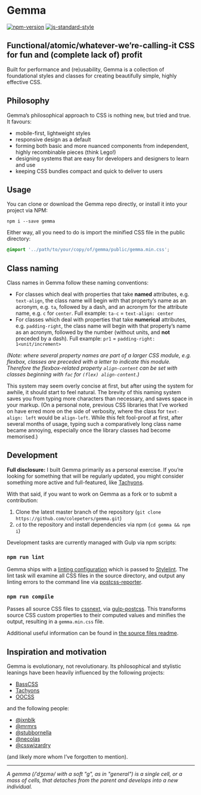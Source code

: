 # Gemma
[![npm-version](https://img.shields.io/npm/v/gemma.svg?style=flat)](https://www.npmjs.com/package/gemma)
[![js-standard-style](https://img.shields.io/badge/code%20style-standard-brightgreen.svg?style=flat)](https://github.com/feross/standard)

## Functional/atomic/whatever-we’re-calling-it CSS for fun and (complete lack of) profit
Built for performance and (re)usability, Gemma is a collection of foundational styles and classes for creating beautifully simple, highly effective CSS.

## Philosophy
Gemma’s philosophical approach to CSS is nothing new, but tried and true. It favours:

- mobile-first, lightweight styles
- responsive design as a default
- forming both basic and more nuanced components from independent, highly recombinable pieces (think Lego!)
- designing systems that are easy for developers and designers to learn and use
- keeping CSS bundles compact and quick to deliver to users

## Usage

You can clone or download the Gemma repo directly, or install it into your project via NPM:

```
npm i --save gemma
```

Either way, all you need to do is import the minified CSS file in the public directory:

```css
@import '../path/to/your/copy/of/gemma/public/gemma.min.css';
```

## Class naming
Class names in Gemma follow these naming conventions:

- For classes which deal with properties that take **named** attributes, e.g. `text-align`, the class name will begin with that property’s name as an acronym, e.g. `ta`, followed by a dash, and an acronym for the attribute name, e.g. `c` for `center`. Full example: `ta-c` = `text-align: center`
- For classes which deal with properties that take **numerical** attributes, e.g. `padding-right`, the class name will begin with that property’s name as an acronym, followed by the number (without units, and **not** preceded by a dash). Full example: `pr1` = `padding-right: 1<unit/increment>`

*(Note: where several property names are part of a larger CSS module, e.g. flexbox, classes are preceded with a letter to indicate this module. Therefore the flexbox-related property `align-content` can be set with classes beginning with `fac` for `(flex) align-content`.)*

This system may seem overly concise at first, but after using the system for awhile, it should start to feel natural. The brevity of this naming system saves you from typing more characters than necessary, and saves space in your markup. (On a personal note, previous CSS libraries that I’ve worked on have erred more on the side of verbosity, where the class for `text-align: left` would be `align-left`. While this felt fool-proof at first, after several months of usage, typing such a comparatively long class name became annoying, especially once the library classes had become memorised.)

## Development
**Full disclosure:** I built Gemma primarily as a personal exercise. If you’re looking for something that will be regularly updated, you might consider something more active and full-featured, like [Tachyons](https://tachyons.io).

With that said, if you want to work on Gemma as a fork or to submit a contribution:

1. Clone the latest master branch of the repository (`git clone https://github.com/colepeters/gemma.git`)
2. `cd` to the repository and install dependencies via npm (`cd gemma && npm i`)

Development tasks are currently managed with Gulp via npm scripts:

### `npm run lint`
Gemma ships with a [linting configuration](https://github.com/colepeters/gemma/blob/master/stylelintrc.json) which is passed to [Stylelint](https://github.com/stylelint/stylelint). The lint task will examine all CSS files in the source directory, and output any linting errors to the command line via [postcss-reporter](https://github.com/postcss/postcss-reporter).

### `npm run compile`
Passes all source CSS files to [cssnext](https://github.com/cssnext/cssnext), via [gulp-postcss](https://github.com/postcss/gulp-postcss). This transforms source CSS custom properties to their computed values and minifies the output, resulting in a `gemma.min.css` file.

Additional useful information can be found in [the source files readme](https://github.com/colepeters/gemma/tree/master/src).

## Inspiration and motivation
Gemma is evolutionary, not revolutionary. Its philosophical and stylistic leanings have been heavily influenced by the following projects:

- [BassCSS](http://basscss.com)
- [Tachyons](http://tachyons.io)
- [OOCSS](https://github.com/stubbornella/oocss)

and the following people:

- [@jxnblk](http://jxnblk.com)
- [@mrmrs](http://mrmrs.io)
- [@stubbornella](http://www.stubbornella.org/content/)
- [@necolas](http://nicolasgallagher.com/)
- [@csswizardry](http://csswizardry.com/)

(and likely more whom I’ve forgotten to mention).

* * *

_A gemma (/ˈdʒɛmə/ with a soft "g", as in "general") is a single cell, or a mass of cells, that detaches from the parent and develops into a new individual._
